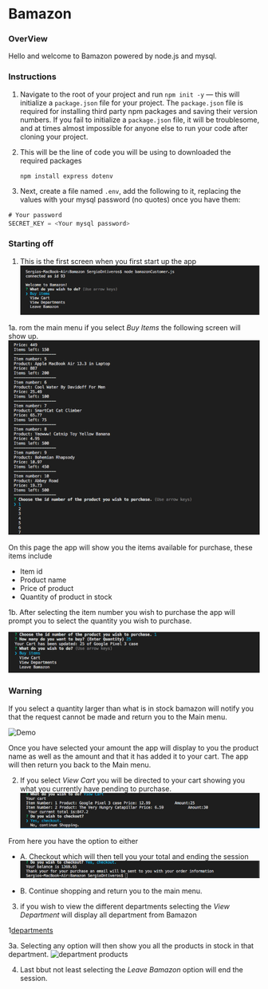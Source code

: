 # Bamazon

### OverView 

Hello and welcome to Bamazon powered by node.js and mysql.


### Instructions

1. Navigate to the root of your project and run `npm init -y` &mdash; this will initialize a `package.json` file for your project. The `package.json` file is required for installing third party npm packages and saving their version numbers. If you fail to initialize a `package.json` file, it will be troublesome, and at times almost impossible for anyone else to run your code after cloning your project.

2. This will be the line of code you will be using to downloaded the required packages
   ```
   npm install express dotenv
   ```

3. Next, create a file named `.env`, add the following to it, replacing the values with your  mysql password (no quotes) once you have them:

```js
# Your password
SECRET_KEY = <Your mysql password>
```

### Starting off
1. This is the first screen when you first start up the app  
 ![Demo](https://github.com/sergio23jr/Bamazon/blob/master/images/StartUp.png)
 
1a. rom the main menu if you select *Buy Items* the following screen will show up.
![Demo](https://github.com/sergio23jr/Bamazon/blob/master/images/viewProducts.png)
 
On this page the app will show you the items available for purchase, these items include
  * Item id
  * Product name
  * Price of product
  * Quantity of product in stock
  
1b. After selecting the item number you wish to purchase the app will prompt you to select the quantity you wish to purchase.

![Demo](https://github.com/sergio23jr/Bamazon/blob/master/images/adding%20to%20cart.png)

### Warning

If you select a quantity larger than what is in stock bamazon will notify you that the request cannot be made and return you to the Main menu.

![Demo]()
  
Once you have selected your amount the app will display to you the product name as well as the amount and that it has added it to your cart. The app will then return you back to the Main menu.

2. If you select *View Cart* you will be directed to your cart showing you what you currently have pending to purchase.
![Demo](https://github.com/sergio23jr/Bamazon/blob/master/images/yourCart.png)

From here you have the option to either 
* A. Checkout which will then tell you your total and ending the session
![Checking out](https://github.com/sergio23jr/Bamazon/blob/master/images/checking%20out.png)

* B. Continue shopping and return you to the main menu.

3. if you wish to view the different departments selecting the *View Department* will display all department from Bamazon

1[departments](https://github.com/sergio23jr/Bamazon/blob/master/images/departments.png)

3a. Selecting any option will then show you all the products in stock in that department.
![department products]()

4. Last bbut not least selecting the *Leave Bamazon* option will end the session.
